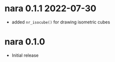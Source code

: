 
# nara 0.1.1 2022-07-30

* added `nr_isocube()` for drawing isometric cubes

# nara 0.1.0

* Initial release
